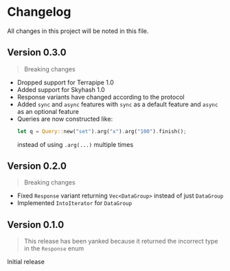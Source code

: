 # Changelog
All changes in this project will be noted in this file.

## Version 0.3.0
> Breaking changes

* Dropped support for Terrapipe 1.0
* Added support for Skyhash 1.0
* Response variants have changed according to the protocol
* Added `sync` and `async` features with `sync` as a default feature and `async` as an optional feature
* Queries are now constructed like:
    ```rust
    let q = Query::new("set").arg("x").arg("100").finish();
    ```
    instead of using `.arg(...)` multiple times

## Version 0.2.0
> Breaking changes

* Fixed `Response` variant returning `Vec<DataGroup>` instead of just `DataGroup`
* Implemented `IntoIterator` for `DataGroup`

## Version 0.1.0
> This release has been yanked because it returned the incorrect type in the `Response` enum

Initial release